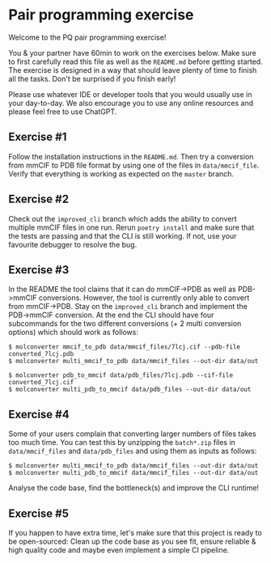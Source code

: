 # Pair programming exercise

Welcome to the PQ pair programming exercise!

You & your partner have 60min to work on the exercises below. Make sure to first carefully read this file as well as the `README.md` before getting started. The exercise is designed in a way that should leave plenty of time to finish all the tasks. Don't be surprised if you finish early!

Please use whatever IDE or developer tools that you would usually use in your day-to-day. We also encourage you to use any online resources and please feel free to use ChatGPT.


## Exercise #1

Follow the installation instructions in the `README.md`. Then try a conversion from mmCIF to PDB file format by using one of the files in `data/mmcif_file`. Verify that everything is working as expected on the `master` branch.


## Exercise #2

Check out the `improved_cli` branch which adds the ability to convert multiple mmCIF files in one run. Rerun `poetry install` and make sure that the tests are passing and that the CLI is still working. If not, use your favourite debugger to resolve the bug.


## Exercise #3

In the README the tool claims that it can do mmCIF->PDB as well as PDB->mmCIF conversions. However, the tool is currently only able to convert from mmCIF->PDB. Stay on the `improved_cli` branch and implement the PDB->mmCIF conversion. At the end the CLI should have four subcommands for the two different conversions (+ 2 multi conversion options) which should work as follows:

```
$ molconverter mmcif_to_pdb data/mmcif_files/7lcj.cif --pdb-file converted_7lcj.pdb
$ molconverter multi_mmcif_to_pdb data/mmcif_files --out-dir data/out

$ molconverter pdb_to_mmcif data/pdb_files/7lcj.pdb --cif-file converted_7lcj.cif
$ molconverter multi_pdb_to_mmcif data/pdb_files --out-dir data/out
```


## Exercise #4

Some of your users complain that converting larger numbers of files takes too much time. You can test this by unzipping the `batch*.zip` files in `data/mmcif_files` and `data/pdb_files` and using them as inputs as follows:

```
$ molconverter multi_mmcif_to_pdb data/mmcif_files --out-dir data/out
$ molconverter multi_pdb_to_mmcif data/mmcif_files --out-dir data/out
```

Analyse the code base, find the bottleneck(s) and improve the CLI runtime!


## Exercise #5

If you happen to have extra time, let's make sure that this project is ready to be open-sourced: Clean up the code base as you see fit, ensure reliable & high quality code and maybe even implement a simple CI pipeline.
